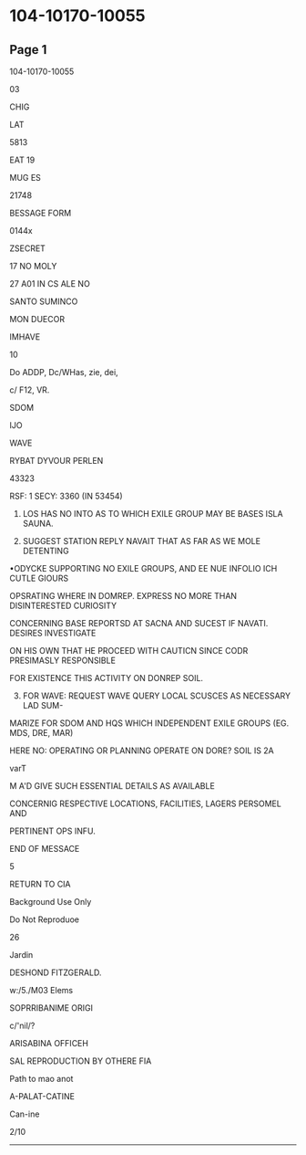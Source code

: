 # 104-10170-10055

## Page 1

104-10170-10055

03

CHIG

LAT

5813

EAT 19

MUG ES

21748

BESSAGE FORM

0144x

ZSECRET

17 NO MOLY

27 A01 IN CS ALE NO

SANTO SUMINCO

MON DUECOR

IMHAVE

10

Do ADDP, Dc/WHas, zie, dei,

c/ F12, VR.

SDOM

IJO

WAVE

RYBAT DYVOUR PERLEN

43323

RSF: 1 SECY: 3360 (IN 53454)

1. LOS HAS NO INTO AS TO WHICH EXILE GROUP MAY BE BASES ISLA SAUNA.

2. SUGGEST STATION REPLY NAVAIT THAT AS FAR AS WE MOLE DETENTING

•ODYCKE SUPPORTING NO EXILE GROUPS, AND EE NUE INFOLIO ICH CUTLE GIOURS

OPSRATING WHERE IN DOMREP. EXPRESS NO MORE THAN DISINTERESTED CURIOSITY

CONCERNING BASE REPORTSD AT SACNA AND SUCEST IF NAVATI. DESIRES INVESTIGATE

ON HIS OWN THAT HE PROCEED WITH CAUTICN SINCE CODR PRESIMASLY RESPONSIBLE

FOR EXISTENCE THIS ACTIVITY ON DONREP SOIL.

3. FOR WAVE: REQUEST WAVE QUERY LOCAL SCUSCES AS NECESSARY LAD SUM-

MARIZE FOR SDOM AND HQS WHICH INDEPENDENT EXILE GROUPS (EG. MDS, DRE, MAR)

HERE NO: OPERATING OR PLANNING OPERATE ON DORE? SOIL IS 2A

varT

M A'D GIVE SUCH ESSENTIAL DETAILS AS AVAILABLE

CONCERNIG RESPECTIVE LOCATIONS, FACILITIES, LAGERS PERSOMEL AND

PERTINENT OPS INFU.

END OF MESSACE

5

RETURN TO CIA

Background Use Only

Do Not Reproduoe

26

Jardin

DESHOND FITZGERALD.

w:/5./M03 Elems

SOPRRIBANIME ORIGI

c/'nil/?

ARISABINA OFFICEH

SAL REPRODUCTION BY OTHERE FIA

Path to mao anot

A-PALAT-CATINE

Can-ine

2/10

---

